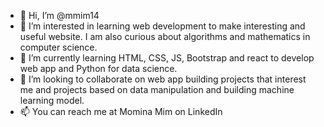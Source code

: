 - 👋 Hi, I’m @mmim14
- 👀 I’m interested in learning web development to make interesting and useful website. I am also curious about algorithms and mathematics in computer science.
- 🌱 I’m currently learning HTML, CSS, JS, Bootstrap and react to develop web app and Python for data science. 
- 💞️ I’m looking to collaborate on web app building projects that interest me and projects based on data manipulation and building machine learning model.
- 📫 You can reach me at Momina Mim on LinkedIn 

<!---
mmim14/mmim14 is a ✨ special ✨ repository because its `README.md` (this file) appears on your GitHub profile.
You can click the Preview link to take a look at your changes.
--->
